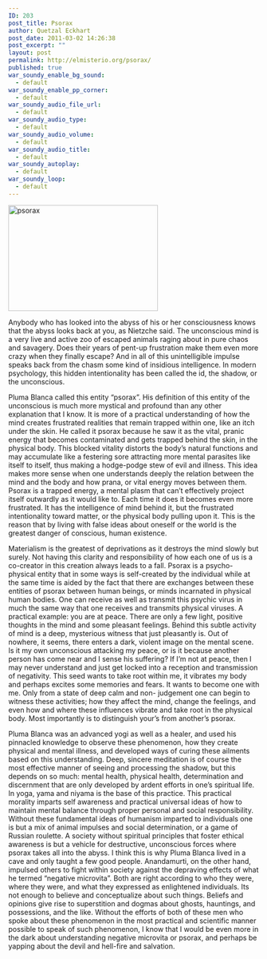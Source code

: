 ```yaml
---
ID: 203
post_title: Psorax
author: Quetzal Eckhart
post_date: 2011-03-02 14:26:38
post_excerpt: ""
layout: post
permalink: http://elmisterio.org/psorax/
published: true
war_soundy_enable_bg_sound:
  - default
war_soundy_enable_pp_corner:
  - default
war_soundy_audio_file_url:
  - default
war_soundy_audio_type:
  - default
war_soundy_audio_volume:
  - default
war_soundy_audio_title:
  - default
war_soundy_autoplay:
  - default
war_soundy_loop:
  - default
---
```

<img src="http://elmisterio.org/wp-content/uploads/2015/12/psorax-300x212.jpg" alt="psorax" width="300" height="212" class="alignnone size-medium wp-image-497" />


Anybody who has looked into the abyss of his or her consciousness knows that the abyss looks back at you, as Nietzche said. The unconscious mind is a very live and active zoo of escaped animals raging about in pure chaos and savagery. Does their years of pent-up frustration make them even more crazy when they finally escape? And in all of this unintelligible impulse speaks back from the chasm some kind of insidious intelligence. In modern psychology, this hidden intentionality has been called the id, the shadow, or the unconscious.

Pluma Blanca called this entity “psorax”. His definition of this entity of the unconscious is much more mystical and profound than any other explanation that I know. It is more of a practical understanding of how the mind creates frustrated realities that remain trapped within one, like an itch under the skin. He called it psorax because he saw it as the vital, pranic energy that becomes contaminated and gets trapped behind the skin, in the physical body. This blocked vitality distorts the body’s natural functions and may accumulate like a festering sore attracting more mental parasites like itself to itself, thus making a hodge-podge stew of evil and illness. This idea makes more sense when one understands deeply the relation between the mind and the body and how prana, or vital energy moves between them. Psorax is a trapped energy, a mental plasm that can’t effectively project itself outwardly as it would like to. Each time it does it becomes even more frustrated. It has the intelligence of mind behind it, but the frustrated intentionality toward matter, or the physical body pulling upon it. This is the reason that by living with false ideas about oneself or the world is the greatest danger of conscious, human existence.

 Materialism is the greatest of deprivations as it destroys the mind slowly but surely. Not having this clarity and responsibility of how each one of us is a co-creator in this creation always leads to a fall. Psorax is a psycho-physical entity that in some ways is self-created by the individual while at the same time is aided by the fact that there are exchanges between these entities of psorax between human beings, or minds incarnated in physical human bodies. One can receive as well as transmit this psychic virus in much the same way that one receives and transmits physical viruses. A practical example: you are at peace. There are only a few light, positive thoughts in the mind and some pleasant feelings. Behind this subtle activity of mind is a deep, mysterious witness that just pleasantly is. Out of nowhere, it seems, there enters a dark, violent image on the mental scene. Is it my own unconscious attacking my peace, or is it because another person has come near and I sense his suffering? If I’m not at peace, then I may never understand and just get locked into a reception and transmission of negativity. This seed wants to take root within me, it vibrates my body and perhaps excites some memories and fears. It wants to become one with me. Only from a state of deep calm and non- judgement one can begin to witness these activities; how they affect the mind, change the feelings, and even how and where these influences vibrate and take root in the physical body. Most importantly is to distinguish your’s from another’s psorax.

Pluma Blanca was an advanced yogi as well as a healer, and used his pinnacled knowledge to observe these phenomenon, how they create physical and mental illness, and developed ways of curing these ailments based on this understanding. Deep, sincere meditation is of course the most effective manner of seeing and processing the shadow, but this depends on so much: mental health, physical health, determination and discernment that are only developed by ardent efforts in one’s spiritual life. In yoga, yama and niyama is the base of this practice. This practical morality imparts self awareness and practical universal ideas of how to maintain mental balance through proper personal and social responsibility. Without these fundamental ideas of humanism imparted to individuals one is but a mix of animal impulses and social determination, or a game of Russian roulette. A society without spiritual principles that foster ethical awareness is but a vehicle for destructive, unconscious forces where psorax takes all into the abyss. I think this is why Pluma Blanca lived in a cave and only taught a few good people. Anandamurti, on the other hand, impulsed others to fight within society against the depraving effects of what he termed “negative microvita”. Both are right according to who they were, where they were, and what they expressed as enlightened individuals. Its not enough to believe and conceptualize about such things. Beliefs and opinions give rise to superstition and dogmas about ghosts, hauntings, and possessions, and the like. Without the efforts of both of these men who spoke about these phenomenon in the most practical and scientific manner possible to speak of such phenomenon, I know that I would be even more in the dark about understanding negative microvita or psorax, and perhaps be yapping about the devil and hell-fire and salvation.
